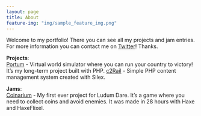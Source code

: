 ```yaml
---
layout: page
title: About
feature-img: "img/sample_feature_img.png"
---
```


Welcome to my portfolio! There you can see all my projects and jam entries. For more information you can contact me on [Twitter](https://twitter.com/dohxis)! Thanks.

**Projects**:<br />
[Portum](http://portumgame.com) - Virtual world simulator where you can run your country to victory! It’s my long-term project built with PHP.
[c2Rail](https://github.com/Dohxis/c2Rail) - Simple PHP content management system created with Silex.

**Jams**:<br />
[Coinarium](http://ludumdare.com/compo/ludum-dare-31/?action=preview&uid=41073) - My first ever project for Ludum Dare. It’s a game where you need to collect coins and avoid enemies. It was made in 28 hours with Haxe and HaxeFlixel.
